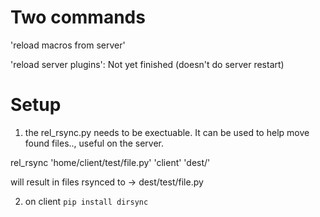 

# Two commands

'reload macros from server'

'reload server plugins': Not yet finished (doesn't do server restart)

# Setup

1. the rel_rsync.py needs to be exectuable. It can be used to help move found files.., useful on the server.

rel_rsync 'home/client/test/file.py' 'client' 'dest/'

will result in files rsynced to -> dest/test/file.py

2. on client `pip install dirsync`
